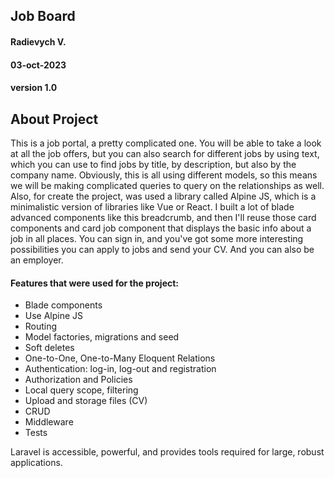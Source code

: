 ## Job Board

#### Radievych V.
#### 03-oct-2023
#### version 1.0



## About Project

This is a job portal, a pretty complicated one. You will be able to take a look at all the job offers, but you can also search for different jobs by using text, which you can use to find jobs by title, by description, but also by the company name. Obviously, this is all using different models, so this means we will be making complicated queries to query on the relationships as well.
Also, for create the project, was used a library called Alpine JS, which is a minimalistic version of libraries like Vue or React.
I built a lot of blade advanced components like this breadcrumb, and then I'll reuse those card components and card job component that displays the basic info about a job in all places.
You can sign in, and you've got some more interesting possibilities you can apply to jobs and send your CV.
And you can also be an employer.

#### Features that were used for the project:

- Blade components
- Use Alpine JS
- Routing
- Model factories, migrations and seed
- Soft deletes
- One-to-One, One-to-Many Eloquent Relations
- Authentication: log-in, log-out and registration
- Authorization and Policies
- Local query scope, filtering
- Upload and storage files (CV) 
- CRUD
- Middleware
- Tests

Laravel is accessible, powerful, and provides tools required for large, robust applications.

